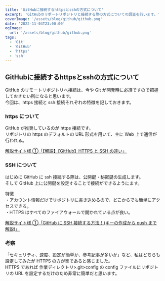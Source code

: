 ```yaml
---
title: 'GitHubに接続するhttpsとsshの方式について'
excerpt: 'GitHubのリポートリポジトリと接続する際の方式についての調査を行います。'
coverImage: '/assets/blog/github/github.png'
date: '2022-11-04T23:00:00'
ogImage:
  url: '/assets/blog/github/github.png'
tags:
  - 'Git'
  - 'GitHub'
  - 'https'
  - 'ssh'
---
```


## GitHubに接続するhttpsとsshの方式について

GitHub のリモートリポジトリへ接続は、今や Git が開発時に必須ですので把握しておきたい所になると思います。  
今回は、https 接続と ssh 接続それぞれの特徴を記しておきます。

### https について

GitHub が推奨しているのが https 接続です。  
リポジトリの https のデフォルトの URL 形式を用いて、主に Web 上で通信が行われる。

[解説サイト様 ①「【解説】【GitHub】HTTPS と SSH の違い」](https://zenn.dev/nameless_sn/articles/the_differences_between_https_and_ssh)

### SSH について

はじめに GitHub に ssh 接続する際は、公開鍵・秘密鍵の生成します。  
そして GitHub 上に公開鍵を設定することで接続ができるようにます。

特徴  
・アカウント情報だけでリポジトリに書き込めるので、どこからでも簡単にアクセスできる。  
・HTTPS はすべてのファイアウォールで開かれている点が良い。

[解説サイト様 ①「GitHub に SSH 接続する方法！(キーの作成から push まで解説)」](https://codelikes.com/github-ssh-connection/)

### 考察

「セキュリティ、速度、設定が簡単か、参考記事が多いか」など、私はどちらも設定してみたが HTTPS の方が楽であると感じました。  
HTTPS であれば 作業ディレクトリ>.git>config の config ファイルにリポジトリの URL を設定するだけのため非常に簡単だと思います。  
